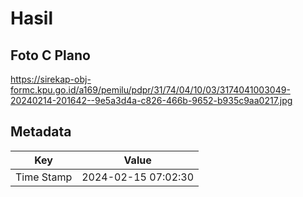 # Hasil

## Foto C Plano

https://sirekap-obj-formc.kpu.go.id/a169/pemilu/pdpr/31/74/04/10/03/3174041003049-20240214-201642--9e5a3d4a-c826-466b-9652-b935c9aa0217.jpg


## Metadata

| Key        | Value               |
| ---------- | ------------------- |
| Time Stamp | 2024-02-15 07:02:30 |



